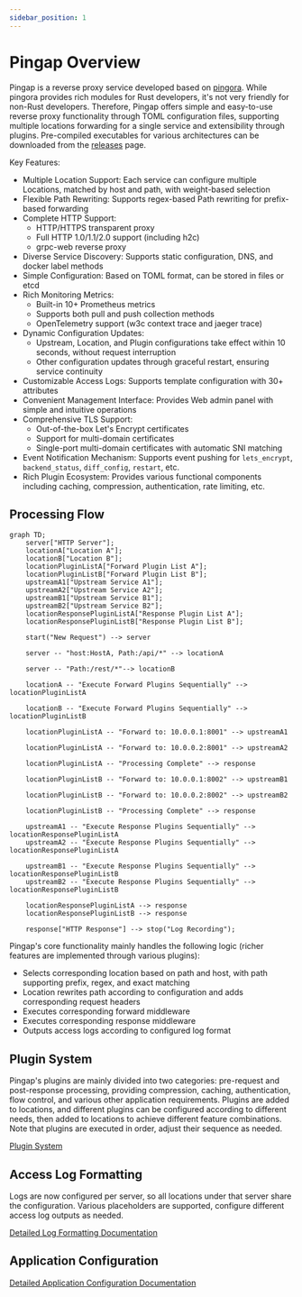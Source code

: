 ```yaml
---
sidebar_position: 1
---
```


# Pingap Overview

Pingap is a reverse proxy service developed based on [pingora](https://github.com/cloudflare/pingora). While pingora provides rich modules for Rust developers, it's not very friendly for non-Rust developers. Therefore, Pingap offers simple and easy-to-use reverse proxy functionality through TOML configuration files, supporting multiple locations forwarding for a single service and extensibility through plugins. Pre-compiled executables for various architectures can be downloaded from the [releases](https://github.com/vicanso/pingap/releases) page.

Key Features:

- Multiple Location Support: Each service can configure multiple Locations, matched by host and path, with weight-based selection
- Flexible Path Rewriting: Supports regex-based Path rewriting for prefix-based forwarding
- Complete HTTP Support:
  - HTTP/HTTPS transparent proxy
  - Full HTTP 1.0/1.1/2.0 support (including h2c)
  - grpc-web reverse proxy
- Diverse Service Discovery: Supports static configuration, DNS, and docker label methods
- Simple Configuration: Based on TOML format, can be stored in files or etcd
- Rich Monitoring Metrics:
  - Built-in 10+ Prometheus metrics
  - Supports both pull and push collection methods
  - OpenTelemetry support (w3c context trace and jaeger trace)
- Dynamic Configuration Updates:
  - Upstream, Location, and Plugin configurations take effect within 10 seconds, without request interruption
  - Other configuration updates through graceful restart, ensuring service continuity
- Customizable Access Logs: Supports template configuration with 30+ attributes
- Convenient Management Interface: Provides Web admin panel with simple and intuitive operations
- Comprehensive TLS Support:
  - Out-of-the-box Let's Encrypt certificates
  - Support for multi-domain certificates
  - Single-port multi-domain certificates with automatic SNI matching
- Event Notification Mechanism: Supports event pushing for `lets_encrypt`, `backend_status`, `diff_config`, `restart`, etc.
- Rich Plugin Ecosystem: Provides various functional components including caching, compression, authentication, rate limiting, etc.


## Processing Flow

```mermaid
graph TD;
    server["HTTP Server"];
    locationA["Location A"];
    locationB["Location B"];
    locationPluginListA["Forward Plugin List A"];
    locationPluginListB["Forward Plugin List B"];
    upstreamA1["Upstream Service A1"];
    upstreamA2["Upstream Service A2"];
    upstreamB1["Upstream Service B1"];
    upstreamB2["Upstream Service B2"];
    locationResponsePluginListA["Response Plugin List A"];
    locationResponsePluginListB["Response Plugin List B"];

    start("New Request") --> server

    server -- "host:HostA, Path:/api/*" --> locationA

    server -- "Path:/rest/*"--> locationB

    locationA -- "Execute Forward Plugins Sequentially" --> locationPluginListA

    locationB -- "Execute Forward Plugins Sequentially" --> locationPluginListB

    locationPluginListA -- "Forward to: 10.0.0.1:8001" --> upstreamA1

    locationPluginListA -- "Forward to: 10.0.0.2:8001" --> upstreamA2

    locationPluginListA -- "Processing Complete" --> response

    locationPluginListB -- "Forward to: 10.0.0.1:8002" --> upstreamB1

    locationPluginListB -- "Forward to: 10.0.0.2:8002" --> upstreamB2

    locationPluginListB -- "Processing Complete" --> response

    upstreamA1 -- "Execute Response Plugins Sequentially" --> locationResponsePluginListA
    upstreamA2 -- "Execute Response Plugins Sequentially" --> locationResponsePluginListA

    upstreamB1 -- "Execute Response Plugins Sequentially" --> locationResponsePluginListB
    upstreamB2 -- "Execute Response Plugins Sequentially" --> locationResponsePluginListB

    locationResponsePluginListA --> response
    locationResponsePluginListB --> response

    response["HTTP Response"] --> stop("Log Recording");
```

Pingap's core functionality mainly handles the following logic (richer features are implemented through various plugins):

- Selects corresponding location based on path and host, with path supporting prefix, regex, and exact matching
- Location rewrites path according to configuration and adds corresponding request headers
- Executes corresponding forward middleware
- Executes corresponding response middleware
- Outputs access logs according to configured log format


## Plugin System

Pingap's plugins are mainly divided into two categories: pre-request and post-response processing, providing compression, caching, authentication, flow control, and various other application requirements. Plugins are added to locations, and different plugins can be configured according to different needs, then added to locations to achieve different feature combinations. Note that plugins are executed in order, adjust their sequence as needed.

[Plugin System](/pingap-en/docs/plugin)


## Access Log Formatting

Logs are now configured per server, so all locations under that server share the configuration. Various placeholders are supported, configure different access log outputs as needed.

[Detailed Log Formatting Documentation](/pingap-en/docs/log)

## Application Configuration

[Detailed Application Configuration Documentation](/pingap-en/docs/config)
